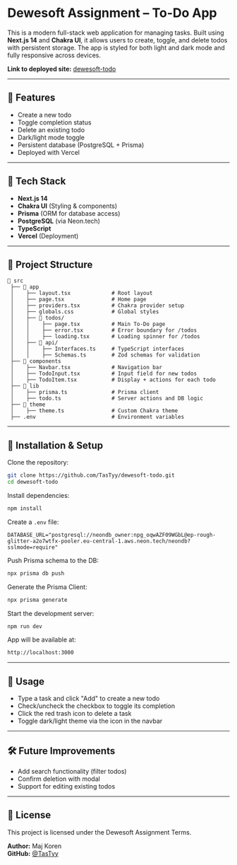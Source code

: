 # Dewesoft Assignment – To-Do App

This is a modern full-stack web application for managing tasks. Built using **Next.js 14** and **Chakra UI**, it allows users to create, toggle, and delete todos with persistent storage. The app is styled for both light and dark mode and fully responsive across devices.

**Link to deployed site:** [dewesoft-todo](https://dewesoft-todo-j4gyeedpi-majs-projects-c18becb5.vercel.app)

---

## 🔧 Features

-   Create a new todo
-   Toggle completion status
-   Delete an existing todo
-   Dark/light mode toggle
-   Persistent database (PostgreSQL + Prisma)
-   Deployed with Vercel

---

## 🧱 Tech Stack

-   **Next.js 14**
-   **Chakra UI** (Styling & components)
-   **Prisma** (ORM for database access)
-   **PostgreSQL** (via Neon.tech)
-   **TypeScript**
-   **Vercel** (Deployment)

---

## 📁 Project Structure

```
📂 src
 ├── 📂 app
 │    ├── layout.tsx             # Root layout
 │    ├── page.tsx               # Home page
 │    ├── providers.tsx          # Chakra provider setup
 │    ├── globals.css            # Global styles
 │    ├── 📂 todos/
 │    │    ├── page.tsx          # Main To-Do page
 │    │    ├── error.tsx         # Error boundary for /todos
 │    │    ├── loading.tsx       # Loading spinner for /todos
 │    ├── 📂 api/
 │    │    ├── Interfaces.ts     # TypeScript interfaces
 │    │    ├── Schemas.ts        # Zod schemas for validation
 ├── 📂 components
 │    ├── Navbar.tsx             # Navigation bar
 │    ├── TodoInput.tsx          # Input field for new todos
 │    ├── TodoItem.tsx           # Display + actions for each todo
 ├── 📂 lib
 │    ├── prisma.ts              # Prisma client
 │    ├── todo.ts                # Server actions and DB logic
 ├── 📂 theme
 │    ├── theme.ts               # Custom Chakra theme
 ├── .env                        # Environment variables
```

---

## 🚀 Installation & Setup

Clone the repository:

```bash
git clone https://github.com/TasTyy/dewesoft-todo.git
cd dewesoft-todo
```

Install dependencies:

```bash
npm install
```

Create a `.env` file:

```env
DATABASE_URL="postgresql://neondb_owner:npg_oqwAZF09WGbL@ep-rough-glitter-a2o7wtfx-pooler.eu-central-1.aws.neon.tech/neondb?sslmode=require"
```

Push Prisma schema to the DB:

```bash
npx prisma db push
```

Generate the Prisma Client:

```bash
npx prisma generate
```

Start the development server:

```bash
npm run dev
```

App will be available at:

```bash
http://localhost:3000
```

---

## 🧠 Usage

-   Type a task and click "Add" to create a new todo
-   Check/uncheck the checkbox to toggle its completion
-   Click the red trash icon to delete a task
-   Toggle dark/light theme via the icon in the navbar

---

## 🛠️ Future Improvements

-   Add search functionality (filter todos)
-   Confirm deletion with modal
-   Support for editing existing todos

---

## 📜 License

This project is licensed under the Dewesoft Assignment Terms.

**Author:** Maj Koren  
**GitHub:** [@TasTyy](https://github.com/TasTyy)

